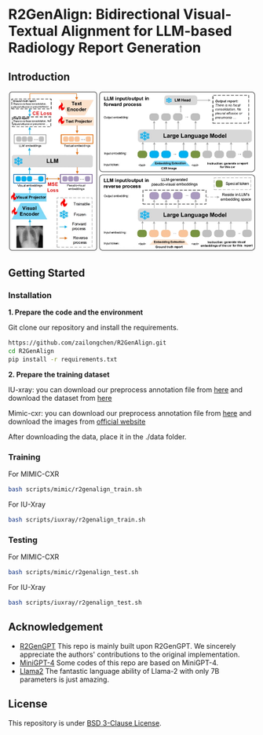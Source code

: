 # R2GenAlign: Bidirectional Visual-Textual Alignment for LLM-based Radiology Report Generation

## Introduction
![overview](https://github.com/zailongchen/R2GenAlign/blob/main/images/framework.png)

## Getting Started
### Installation

**1. Prepare the code and the environment**

Git clone our repository and install the requirements.

```bash
https://github.com/zailongchen/R2GenAlign.git
cd R2GenAlign
pip install -r requirements.txt
```


**2. Prepare the training dataset**

IU-xray: you can download our preprocess annotation file from [here](https://drive.google.com/file/d/1OXETn7goaYFyFuCaXyfQ6pFC77XXX9EV/view?usp=sharing) and download the dataset from [here](https://drive.google.com/file/d/1c0BXEuDy8Cmm2jfN0YYGkQxFZd2ZIoLg/view)

Mimic-cxr: you can download our preprocess annotation file from [here](https://drive.google.com/file/d/1D1BbsKd9R5npeDDkKDAV06mMYnLHwX2B/view?usp=sharing) and download the images from [official website](https://physionet.org/content/mimic-cxr-jpg/2.0.0/)

After downloading the data, place it in the ./data folder.

### Training 

For MIMIC-CXR

```bash
bash scripts/mimic/r2genalign_train.sh
```

For IU-Xray

```bash
bash scripts/iuxray/r2genalign_train.sh
```

### Testing

For MIMIC-CXR

```bash
bash scripts/mimic/r2genalign_test.sh
```

For IU-Xray

```bash
bash scripts/iuxray/r2genalign_test.sh
```

## Acknowledgement

+ [R2GenGPT](https://github.com/wang-zhanyu/R2GenGPT) This repo is mainly built upon R2GenGPT. We sincerely appreciate the authors' contributions to the original implementation.
+ [MiniGPT-4](https://github.com/Vision-CAIR/MiniGPT-4) Some codes of this repo are based on MiniGPT-4.
+ [Llama2](https://github.com/facebookresearch/llama) The fantastic language ability of Llama-2 with only 7B parameters is just amazing.


## License
This repository is under [BSD 3-Clause License](LICENSE.md).
